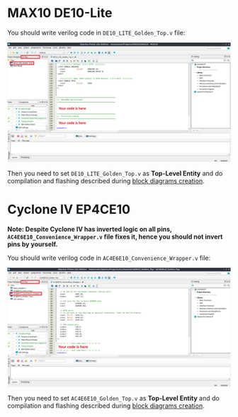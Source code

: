 # MAX10 DE10-Lite

You should write verilog code in `DE10_LITE_Golden_Top.v` file:

![MAX10 verilog workflow](assets/05-verilog-max10.png)

Then you need to set `DE10_LITE_Golden_Top.v` as **Top-Level Entity** and do compilation and flashing described during [block diagrams creation](5.0-creating-block-diagrams.md).
# Cyclone IV EP4CE10

**Note: Despite Cyclone IV has inverted logic on all pins, `AC4E6E10_Convenience_Wrapper.v` file fixes it, hence you should not invert pins by yourself.**

You should write verilog code in `AC4E6E10_Convenience_Wrapper.v` file:

![Cyclone IV verilog workflow](assets/05-verilog-cyclone.png)

Then you need to set `AC4E6E10_Golden_Top.v` as **Top-Level Entity** and do compilation and flashing described during [block diagrams creation](5.0-creating-block-diagrams.md).
